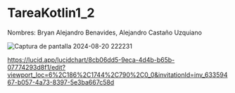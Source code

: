 # TareaKotlin1_2

Nombres: Bryan Alejandro Benavides, Alejandro Castaño Uzquiano

![Captura de pantalla 2024-08-20 222231](https://github.com/user-attachments/assets/380ceeb7-af87-45fb-a701-3b18c7d06e56)

https://lucid.app/lucidchart/8cb06dd5-9eca-4d4b-b65b-07774293d8f1/edit?viewport_loc=6%2C186%2C1744%2C790%2C0_0&invitationId=inv_63359467-b057-4a73-8397-5e3ba667c58d
